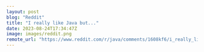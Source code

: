 ```yaml
---
layout: post
blog: "Reddit"
title: "I really like Java but..."
date: 2023-08-24T17:34:47Z
image: images/reddit.png
remote_url: "https://www.reddit.com/r/java/comments/1608kf6/i_really_like_java_but/"
---
```

